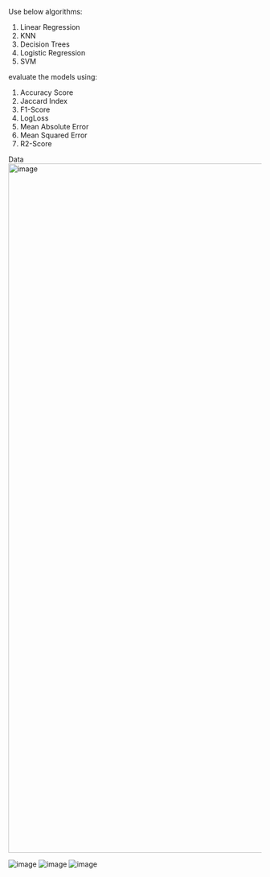 Use below algorithms:

1. Linear Regression
2. KNN
3. Decision Trees
4. Logistic Regression
5. SVM

evaluate the models using:

1.  Accuracy Score
2.  Jaccard Index
3.  F1-Score
4.  LogLoss
5.  Mean Absolute Error
6.  Mean Squared Error
7.  R2-Score

Data
<img width="1372" alt="image" src="https://github.com/user-attachments/assets/5bfb7563-f51e-4487-a45d-8b8fb1e6a5c9" />

![image](https://github.com/user-attachments/assets/012c99de-0bd7-464f-b18d-449221248038)
![image](https://github.com/user-attachments/assets/aae6ea2d-756b-4d08-95c1-fc8494ac9f7a)
![image](https://github.com/user-attachments/assets/737fa03d-5729-445e-a9c3-8c74e90f0b8e)





